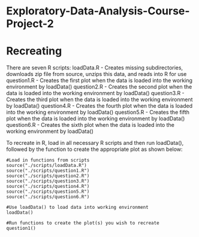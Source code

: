 # Exploratory-Data-Analysis-Course-Project-2

# Recreating
There are seven R scripts:
loadData.R - Creates missing subdirectories, downloads zip file from source, unzips this data, and reads into R for use
question1.R - Creates the first plot when the data is loaded into the working environment by loadData()
question2.R - Creates the second plot when the data is loaded into the working environment by loadData()
question3.R - Creates the third plot when the data is loaded into the working environment by loadData()
question4.R - Creates the fourth plot when the data is loaded into the working environment by loadData()
question5.R - Creates the fifth plot when the data is loaded into the working environment by loadData()
question6.R - Creates the sixth plot when the data is loaded into the working environment by loadData()

To recreate in R, load in all necessary R scripts and then run loadData(), followed by the function to create the appropriate plot as shown below:
```
#Load in functions from scripts
source("./scripts/loadData.R")
source("./scripts/question1.R")
source("./scripts/question2.R")
source("./scripts/question3.R")
source("./scripts/question4.R")
source("./scripts/question5.R")
source("./scripts/question6.R")

#Use loadData() to load data into working environment
loadData()

#Run functions to create the plot(s) you wish to recreate
question1()
```